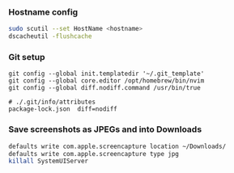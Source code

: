### Hostname config

```sh
sudo scutil --set HostName <hostname>
dscacheutil -flushcache
```

### Git setup

```
git config --global init.templatedir '~/.git_template'
git config --global core.editor /opt/homebrew/bin/nvim
git config --global diff.nodiff.command /usr/bin/true
```

```
# ./.git/info/attributes
package-lock.json  diff=nodiff
```

### Save screenshots as JPEGs and into Downloads

```sh
defaults write com.apple.screencapture location ~/Downloads/
defaults write com.apple.screencapture type jpg
killall SystemUIServer
```
